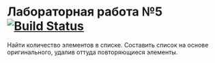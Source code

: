 # Лабораторная работа №5 [![Build Status](https://travis-ci.com/DaniilNaumenko/laba5.1.svg?branch=master)](https://travis-ci.com/DaniilNaumenko/laba5.1)
Найти количество элементов в списке. Составить список на основе оригинального, удалив оттуда повторяющиеся элементы. 
